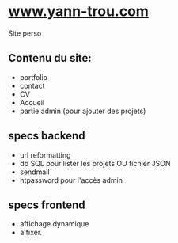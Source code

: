 # www.yann-trou.com
Site perso

## Contenu du site:
* portfolio
* contact
* CV
* Accueil
* partie admin (pour ajouter des projets)

## specs backend
* url reformatting
* db SQL pour lister les projets OU fichier JSON
* sendmail 
* htpassword pour l'accès admin

## specs frontend
* affichage dynamique
* a fixer.